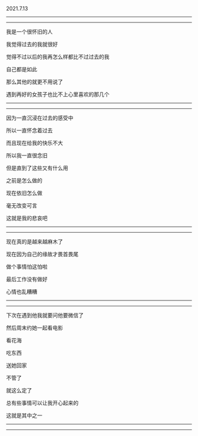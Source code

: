 2021.7.13

-------

---------

我是一个很怀旧的人

我觉得过去的我就很好

觉得不过以后的我再怎么样都比不过过去的我

自己都是如此

那么其他的就更不用说了

遇到再好的女孩子也比不上心里喜欢的那几个

-----

------

因为一直沉浸在过去的感受中

所以一直怀念着过去

而且现在给我的快乐不大

所以我一直很念旧

但是直到了这些又有什么用

之前是怎么做的

现在依旧怎么做

毫无改变可言

这就是我的悲哀吧

-------

--------

现在真的是越来越麻木了

现在因为自己的缘故才畏首畏尾

做个事情怕这怕啦

最后工作没有做好

心情也乱糟糟

------------

------------

下次在遇到他我就要问他要微信了

然后周末约她一起看电影

看花海

吃东西

送她回家

不管了

就这么定了

总有些事情可以让我开心起来的

这就是其中之一



---------

-----------




